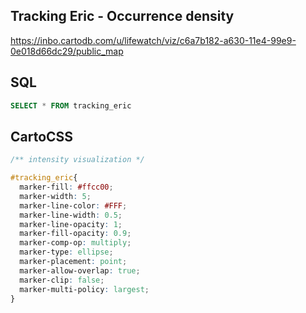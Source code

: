 ## Tracking Eric - Occurrence density

<https://inbo.cartodb.com/u/lifewatch/viz/c6a7b182-a630-11e4-99e9-0e018d66dc29/public_map>

## SQL

```SQL
SELECT * FROM tracking_eric
```

## CartoCSS

```CSS
/** intensity visualization */

#tracking_eric{
  marker-fill: #ffcc00; 
  marker-width: 5; 
  marker-line-color: #FFF; 
  marker-line-width: 0.5; 
  marker-line-opacity: 1; 
  marker-fill-opacity: 0.9; 
  marker-comp-op: multiply; 
  marker-type: ellipse; 
  marker-placement: point; 
  marker-allow-overlap: true; 
  marker-clip: false; 
  marker-multi-policy: largest; 
}
```
